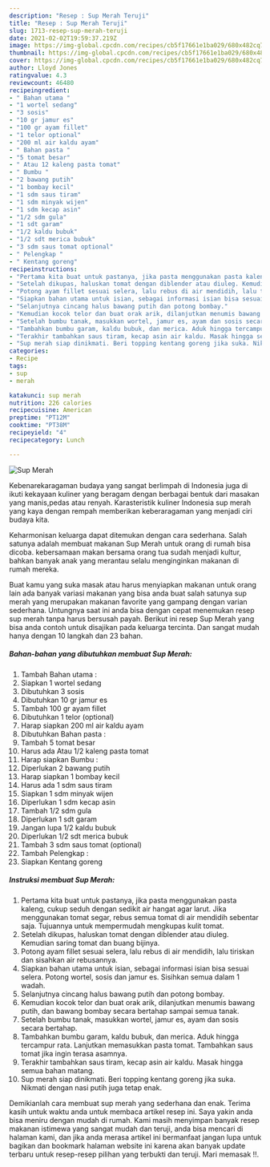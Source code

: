 ```yaml
---
description: "Resep : Sup Merah Teruji"
title: "Resep : Sup Merah Teruji"
slug: 1713-resep-sup-merah-teruji
date: 2021-02-02T19:59:37.219Z
image: https://img-global.cpcdn.com/recipes/cb5f17661e1ba029/680x482cq70/sup-merah-foto-resep-utama.jpg
thumbnail: https://img-global.cpcdn.com/recipes/cb5f17661e1ba029/680x482cq70/sup-merah-foto-resep-utama.jpg
cover: https://img-global.cpcdn.com/recipes/cb5f17661e1ba029/680x482cq70/sup-merah-foto-resep-utama.jpg
author: Lloyd Jones
ratingvalue: 4.3
reviewcount: 46480
recipeingredient:
- " Bahan utama "
- "1 wortel sedang"
- "3 sosis"
- "10 gr jamur es"
- "100 gr ayam fillet"
- "1 telor optional"
- "200 ml air kaldu ayam"
- " Bahan pasta "
- "5 tomat besar"
- " Atau 12 kaleng pasta tomat"
- " Bumbu "
- "2 bawang putih"
- "1 bombay kecil"
- "1 sdm saus tiram"
- "1 sdm minyak wijen"
- "1 sdm kecap asin"
- "1/2 sdm gula"
- "1 sdt garam"
- "1/2 kaldu bubuk"
- "1/2 sdt merica bubuk"
- "3 sdm saus tomat optional"
- " Pelengkap "
- " Kentang goreng"
recipeinstructions:
- "Pertama kita buat untuk pastanya, jika pasta menggunakan pasta kaleng, cukup seduh dengan sedikit air hangat agar larut. Jika menggunakan tomat segar, rebus semua tomat di air mendidih sebentar saja. Tujuannya untuk mempermudah mengkupas kulit tomat."
- "Setelah dikupas, haluskan tomat dengan diblender atau diuleg. Kemudian saring tomat dan buang bijinya."
- "Potong ayam fillet sesuai selera, lalu rebus di air mendidih, lalu tiriskan dan sisahkan air rebusannya."
- "Siapkan bahan utama untuk isian, sebagai informasi isian bisa sesuai selera. Potong wortel, sosis dan jamur es. Sisihkan semua dalam 1 wadah."
- "Selanjutnya cincang halus bawang putih dan potong bombay."
- "Kemudian kocok telor dan buat orak arik, dilanjutkan menumis bawang putih, dan bawang bombay secara bertahap sampai semua tanak."
- "Setelah bumbu tanak, masukkan wortel, jamur es, ayam dan sosis secara bertahap."
- "Tambahkan bumbu garam, kaldu bubuk, dan merica. Aduk hingga tercampur rata. Lanjutkan memasukkan pasta tomat. Tambahkan saus tomat jika ingin terasa asamnya."
- "Terakhir tambahkan saus tiram, kecap asin air kaldu. Masak hingga semua bahan matang."
- "Sup merah siap dinikmati. Beri topping kentang goreng jika suka. Nikmati dengan nasi putih juga tetap enak."
categories:
- Recipe
tags:
- sup
- merah

katakunci: sup merah 
nutrition: 226 calories
recipecuisine: American
preptime: "PT12M"
cooktime: "PT38M"
recipeyield: "4"
recipecategory: Lunch

---
```



![Sup Merah](https://img-global.cpcdn.com/recipes/cb5f17661e1ba029/680x482cq70/sup-merah-foto-resep-utama.jpg)

Kebenarekaragaman budaya yang sangat berlimpah di Indonesia juga di ikuti kekayaan kuliner yang beragam dengan berbagai bentuk dari masakan yang manis,pedas atau renyah. Karasteristik kuliner Indonesia sup merah yang kaya dengan rempah memberikan keberaragaman yang menjadi ciri budaya kita.


Keharmonisan keluarga dapat ditemukan dengan cara sederhana. Salah satunya adalah membuat makanan Sup Merah untuk orang di rumah bisa dicoba. kebersamaan makan bersama orang tua sudah menjadi kultur, bahkan banyak anak yang merantau selalu menginginkan makanan di rumah mereka.



Buat kamu yang suka masak atau harus menyiapkan makanan untuk orang lain ada banyak variasi makanan yang bisa anda buat salah satunya sup merah yang merupakan makanan favorite yang gampang dengan varian sederhana. Untungnya saat ini anda bisa dengan cepat menemukan resep sup merah tanpa harus bersusah payah.
Berikut ini resep Sup Merah yang bisa anda contoh untuk disajikan pada keluarga tercinta. Dan sangat mudah hanya dengan 10 langkah dan 23 bahan.


<!--inarticleads1-->

##### Bahan-bahan yang dibutuhkan membuat Sup Merah:

1. Tambah  Bahan utama :
1. Siapkan 1 wortel sedang
1. Dibutuhkan 3 sosis
1. Dibutuhkan 10 gr jamur es
1. Tambah 100 gr ayam fillet
1. Dibutuhkan 1 telor (optional)
1. Harap siapkan 200 ml air kaldu ayam
1. Dibutuhkan  Bahan pasta :
1. Tambah 5 tomat besar
1. Harus ada  Atau 1/2 kaleng pasta tomat
1. Harap siapkan  Bumbu :
1. Diperlukan 2 bawang putih
1. Harap siapkan 1 bombay kecil
1. Harus ada 1 sdm saus tiram
1. Siapkan 1 sdm minyak wijen
1. Diperlukan 1 sdm kecap asin
1. Tambah 1/2 sdm gula
1. Diperlukan 1 sdt garam
1. Jangan lupa 1/2 kaldu bubuk
1. Diperlukan 1/2 sdt merica bubuk
1. Tambah 3 sdm saus tomat (optional)
1. Tambah  Pelengkap :
1. Siapkan  Kentang goreng




<!--inarticleads2-->

##### Instruksi membuat  Sup Merah:

1. Pertama kita buat untuk pastanya, jika pasta menggunakan pasta kaleng, cukup seduh dengan sedikit air hangat agar larut. Jika menggunakan tomat segar, rebus semua tomat di air mendidih sebentar saja. Tujuannya untuk mempermudah mengkupas kulit tomat.
1. Setelah dikupas, haluskan tomat dengan diblender atau diuleg. Kemudian saring tomat dan buang bijinya.
1. Potong ayam fillet sesuai selera, lalu rebus di air mendidih, lalu tiriskan dan sisahkan air rebusannya.
1. Siapkan bahan utama untuk isian, sebagai informasi isian bisa sesuai selera. Potong wortel, sosis dan jamur es. Sisihkan semua dalam 1 wadah.
1. Selanjutnya cincang halus bawang putih dan potong bombay.
1. Kemudian kocok telor dan buat orak arik, dilanjutkan menumis bawang putih, dan bawang bombay secara bertahap sampai semua tanak.
1. Setelah bumbu tanak, masukkan wortel, jamur es, ayam dan sosis secara bertahap.
1. Tambahkan bumbu garam, kaldu bubuk, dan merica. Aduk hingga tercampur rata. Lanjutkan memasukkan pasta tomat. Tambahkan saus tomat jika ingin terasa asamnya.
1. Terakhir tambahkan saus tiram, kecap asin air kaldu. Masak hingga semua bahan matang.
1. Sup merah siap dinikmati. Beri topping kentang goreng jika suka. Nikmati dengan nasi putih juga tetap enak.




Demikianlah cara membuat sup merah yang sederhana dan enak. Terima kasih untuk waktu anda untuk membaca artikel resep ini. Saya yakin anda bisa meniru dengan mudah di rumah. Kami masih menyimpan banyak resep makanan istimewa yang sangat mudah dan teruji, anda bisa mencari di halaman kami, dan jika anda merasa artikel ini bermanfaat jangan lupa untuk bagikan dan bookmark halaman website ini karena akan banyak update terbaru untuk resep-resep pilihan yang terbukti dan teruji. Mari memasak !!. 
